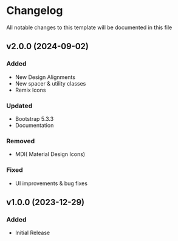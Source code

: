 <!-- Available h3 headings: Added, Fixed, Updated, Removed, Deprecated -->

# Changelog

All notable changes to this template will be documented in this file

## v2.0.0 (2024-09-02)

### Added

- New Design Alignments
- New spacer & utility classes
- Remix Icons
  

### Updated

- Bootstrap 5.3.3
- Documentation

### Removed

- MDI( Material Design Icons)

### Fixed

- UI improvements & bug fixes

## v1.0.0 (2023-12-29)

### Added

- Initial Release

